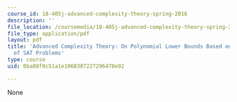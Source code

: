 ```yaml
---
course_id: 18-405j-advanced-complexity-theory-spring-2016
description: ''
file_location: /coursemedia/18-405j-advanced-complexity-theory-spring-2016/0ba80f0c51a1e1068387227296478e92_MIT18_405JS16_SAT_Problems.pdf
file_type: application/pdf
layout: pdf
title: 'Advanced Complexity Theory: On Polynomial Lower Bounds Based on Complexity
  of SAT Problems'
type: course
uid: 0ba80f0c51a1e1068387227296478e92

---
```

None